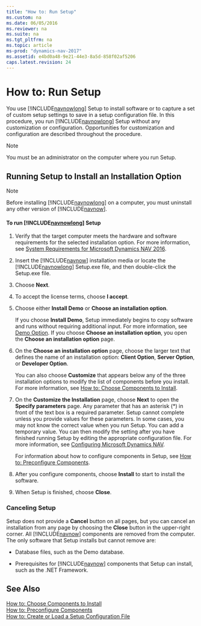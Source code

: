 ```yaml
---
title: "How to: Run Setup"
ms.custom: na
ms.date: 06/05/2016
ms.reviewer: na
ms.suite: na
ms.tgt_pltfrm: na
ms.topic: article
ms-prod: "dynamics-nav-2017"
ms.assetid: e4bd0a48-9e21-44e3-8a5d-858f02af5206
caps.latest.revision: 24
---
```

# How to: Run Setup
You use [!INCLUDE[navnowlong](includes/navnowlong_md.md)] Setup to install software or to capture a set of custom setup settings to save in a setup configuration file. In this procedure, you run [!INCLUDE[navnowlong](includes/navnowlong_md.md)] Setup without any customization or configuration. Opportunities for customization and configuration are described throughout the procedure.  
  
> [!NOTE]  
>  You must be an administrator on the computer where you run Setup.  
  
## Running Setup to Install an Installation Option  
  
> [!NOTE]  
>  Before installing [!INCLUDE[navnowlong](includes/navnowlong_md.md)] on a computer, you must uninstall any other version of [!INCLUDE[navnow](includes/navnow_md.md)].  
  
#### To run [!INCLUDE[navnowlong](includes/navnowlong_md.md)] Setup  
  
1.  Verify that the target computer meets the hardware and software requirements for the selected installation option. For more information, see [System Requirements for Microsoft Dynamics NAV 2016](System-Requirements-for-Microsoft-Dynamics-NAV-2016.md).  
  
2.  Insert the [!INCLUDE[navnow](includes/navnow_md.md)] installation media or locate the [!INCLUDE[navnowlong](includes/navnowlong_md.md)] Setup.exe file, and then double\-click the Setup.exe file.  
  
3.  Choose **Next**.  
  
4.  To accept the license terms, choose **I accept**.  
  
5.  Choose either **Install Demo** or **Choose an installation option**.  
  
     If you choose **Install Demo**, Setup immediately begins to copy software and runs without requiring additional input. For more information, see [Demo Option](Demo-Option.md). If you choose **Choose an installation option**, you open the **Choose an installation option** page.  
  
6.  On the **Choose an installation option** page, choose the larger text that defines the name of an installation option: **Client Option**, **Server Option**, or **Developer Option**.  
  
     You can also choose **Customize** that appears below any of the three installation options to modify the list of components before you install. For more information, see [How to: Choose Components to Install](../Topic/How%20to:%20Choose%20Components%20to%20Install.md).  
  
7.  On the **Customize the Installation** page, choose **Next** to open the **Specify parameters** page. Any parameter that has an asterisk \(\*\) in front of the text box is a required parameter. Setup cannot complete unless you provide values for these parameters. In some cases, you may not know the correct value when you run Setup. You can add a temporary value. You can then modify the setting after you have finished running Setup by editing the appropriate configuration file. For more information, see [Configuring Microsoft Dynamics NAV](Configuring-Microsoft-Dynamics-NAV.md).  
  
     For information about how to configure components in Setup, see [How to: Preconfigure Components](../Topic/How%20to:%20Preconfigure%20Components.md).  
  
8.  After you configure components, choose **Install** to start to install the software.  
  
9. When Setup is finished, choose **Close**.  
  
### Canceling Setup  
 Setup does not provide a **Cancel** button on all pages, but you can cancel an installation from any page by choosing the **Close** button in the upper\-right corner. All [!INCLUDE[navnow](includes/navnow_md.md)] components are removed from the computer. The only software that Setup installs but cannot remove are:  
  
-   Database files, such as the Demo database.  
  
-   Prerequisites for [!INCLUDE[navnow](includes/navnow_md.md)] components that Setup can install, such as the .NET Framework.  
  
## See Also  
 [How to: Choose Components to Install](../Topic/How%20to:%20Choose%20Components%20to%20Install.md)   
 [How to: Preconfigure Components](../Topic/How%20to:%20Preconfigure%20Components.md)   
 [How to: Create or Load a Setup Configuration File](../Topic/How%20to:%20Create%20or%20Load%20a%20Setup%20Configuration%20File.md)